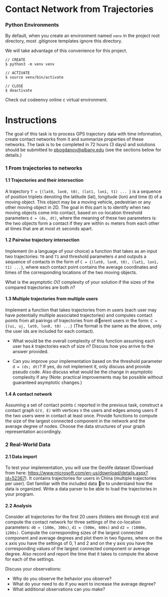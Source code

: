# Contact Network from Trajectories

### Python Environments
By default, when you create an environment named `venv` in the project root directory, 
most .gitignore templates ignore this directory. 

We will take advantage of this convenience for this project.
```
// CREATE
$ python3 -m venv venv

// ACTIVATE
$ source venv/bin/activate

// CLOSE
$ deactivate
```

Check out codeenvy online c virtual environment.


# Instructions

The goal of this task is to process GPS trajectory data with time information, 
create contact networks from it and summarize properties of these networks. 
The task is to be completed in 72 hours (3 days) and solutions should
be submitted to pbogdanov@albany.edu (see the sections below for details.)

### 1 From trajectories to networks
#### 1.1 Trajectories and their intersection

A trajectory `T = {(lat0, lon0, t0), (lat1, lon1, t1) ... }` is a sequence of position
triplets denoting the latitude (lat), longitude (lon) and time (t) of a moving
object. This object may be a moving vehicle, pedestrian or any other moving
object in 2D. The goal in this part is to identify when two moving objects come
into contact, based on co-location threshold parameters `d = (ds, dt)`, where the
meaning of these two parameters is: the two objects form a contact if they are
within `ds` meters from each other at times that are at most `dt` seconds apart.

#### 1.2 Pairwise trajectory intersection

Implement (in a language of your choice) a function that takes as an input two
trajectories: `T0` and `T1` and threshold parameters `d` and outputs a sequence
of contacts in the form of `C = {(lat0, lon0, t0), (lat1, lon1, t1) ...}`, where each
contact point contains the average coordinates and times of the corresponding
locations of the two moving objects.

What is the asymptotic _O()_ complexity of your solution if the sizes of the
compared trajectories are both _n_?


#### 1.3 Multiple trajectories from multiple users

Implement a function that takes trajectories from _m_ users (each user may have
potentially multiple associated trajectories) and computes contact points from
all pairings of trajectories from dierent users in the form:
`C = {(ui, uj, lat0, lon0, t0) ...}` (The format is the same as the above, only the
user ids are included for each contact).

* What would be the overall complexity of this function assuming each user
has _k_ trajectories each of size _n_? Discuss how you arrive to the answer provided.

* Can you improve your implementation based on the threshold parameter
`d = (ds; dt)`? If yes, do not implement it, only discuss and provide pseudo
code. Also discuss what would be the change in asymptotic complexity if any
(Note: practical improvements may be possible without guaranteed asymptotic
changes.)


#### 1.4 A contact network

Assuming a set of contact points `C` reported in the previous task, construct a
contact graph `G(V, E)` with vertices `V` the users and edges among users if the
two users were in contact at least once. Provide functions to compute the size
of the largest connected component in the network and the average degree of
nodes. Choose the data structures of your graph representation accordingly.


### 2 Real-World Data
#### 2.1 Data import

To test your implementation, you will use the Geolife dataset (Download from
here: https://www.microsoft.com/en-us/download/details.aspx?id=52367). It
contains trajectories for users in China (multiple trajectories per user). Get
familiar with the included data le to understand how the data is organized.
Write a data parser to be able to load the trajectories in your program.


#### 2.2 Analysis

Consider all trajectories for the first 20 users (folders `000` through `019`) and
compute the contact network for three settings of the co-location parameters:
`d0 = (100m, 300s)`, `d1 = (500m, 600s)` and `d2 = (1000m, 1200s)`. Compute the
corresponding sizes of the largest connected component and average degrees and
plot them in two figures, where on the x axis you have the settings of 0, 1 and
2 and on the y axis you have the corresponding values of the largest connected
component or average degree. Also record and report the time that it takes to
compute the above for each of the settings.

Discuss your observations: 

* Why do you observe the behavior you observe?
* What do your need to do if you want to increase the average degree? 
* What additional observations can you make?


